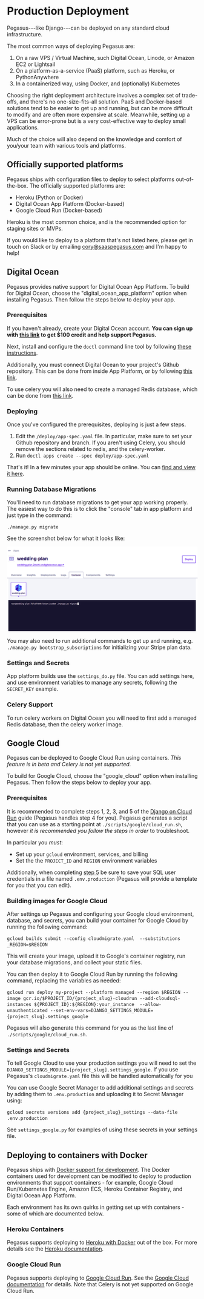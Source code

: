 # Production Deployment

Pegasus---like Django---can be deployed on any standard cloud infrastructure.

The most common ways of deploying Pegasus are:

1. On a raw VPS / Virtual Machine, such Digital Ocean, Linode, or Amazon EC2 or Lightsail
2. On a platform-as-a-service (PaaS) platform, such as Heroku, or PythonAnywhere
3. In a containerized way, using Docker, and (optionally) Kubernetes

Choosing the right deployment architecture involves a complex set of trade-offs, and there's no one-size-fits-all solution.
PaaS and Docker-based solutions tend to be easier to get up and running, but can be more difficult to modify
and are often more expensive at scale.
Meanwhile, setting up a VPS can be error-prone but is a very cost-effective way to deploy small applications.

Much of the choice will also depend on the knowledge and comfort of you/your team with various tools and platforms.

## Officially supported platforms

Pegasus ships with configuration files to deploy to select platforms out-of-the-box.
The officially supported platforms are:

- Heroku (Python or Docker)
- Digital Ocean App Platform (Docker-based)
- Google Cloud Run (Docker-based)

Heroku is the most common choice, and is the recommended option for staging sites or MVPs.

If you would like to deploy to a platform that's not listed here, please get in touch on Slack or by emailing 
cory@saaspegasus.com and I'm happy to help!
## Digital Ocean

Pegasus provides native support for Digital Ocean App Platform.
To build for Digital Ocean, choose the "digital_ocean_app_platform" option when installing Pegasus.
Then follow the steps below to deploy your app.

### Prerequisites

If you haven't already, create your Digital Ocean account.
**You can sign up with [this link](https://m.do.co/c/432e3abb37f3) to get $100 credit
and help support Pegasus.**

Next, install and configure the `doctl` command line tool by following [these instructions](https://www.digitalocean.com/docs/apis-clis/doctl/how-to/install/).

Additionally, you must connect Digital Ocean to your project's Github repository.
This can be done from inside App Platform, or by following [this link](https://cloud.digitalocean.com/apps/github/install).

To use celery you will also need to create a managed Redis database,
which can be done from [this link](https://cloud.digitalocean.com/databases/new?engine=redis).

### Deploying

Once you've configured the prerequisites, deploying is just a few steps.

1. Edit the `/deploy/app-spec.yaml` file. In particular, make sure to set your Github repository and branch.
   If you aren't using Celery, you should remove the sections related to redis, and the celery-worker.
2. Run `doctl apps create --spec deploy/app-spec.yaml`

That's it!
In a few minutes your app should be online.
You can [find and view it here](https://cloud.digitalocean.com/apps).

### Running Database Migrations

You'll need to run database migrations to get your app working properly.
The easiest way to do this is to click the "console" tab in app platform and just type in the command:

```
./manage.py migrate
```

See the screenshot below for what it looks like:

![Console Migrations](/images/deployment/running-migrations-do.png)

You may also need to run additional commands to get up and running, e.g. `./manage.py bootstrap_subscriptions`
for initializing your Stripe plan data.

### Settings and Secrets

App platform builds use the `settings_do.py` file.
You can add settings here, and use environment variables to manage any secrets,
following the `SECRET_KEY` example.

### Celery Support

To run celery workers on Digital Ocean you will need to first add a managed Redis database, then the celery
worker image.


## Google Cloud

Pegasus can be deployed to Google Cloud Run using containers.
*This feature is in beta and Celery is not yet supported.*

To build for Google Cloud, choose the "google_cloud" option when installing Pegasus.
Then follow the steps below to deploy your app.

### Prerequisites

It is recommended to complete steps 1, 2, 3, and 5 of the 
[Django on Cloud Run](https://codelabs.developers.google.com/codelabs/cloud-run-django) guide
(Pegasus handles step 4 for you).
Pegasus generates a script that you can use as a starting point at
`./scripts/google/cloud_run.sh`, however *it is recommended you follow the steps in order*
to troubleshoot.

In particular you *must*:

- Set up your `gcloud` environment, services, and billing
- Set the the `PROJECT_ID` and `REGION` environment variables

Additionally, when completing [step 5](https://codelabs.developers.google.com/codelabs/cloud-run-django#4)
be sure to save your SQL user credentials in  a file named `.env.production` (Pegasus will provide 
a template for you that you can edit).

### Building images for Google Cloud

After settings up Pegasus and configuring your Google cloud environment, database, and secrets,
you can build your container for Google Cloud by running the following command:

```
gcloud builds submit --config cloudmigrate.yaml  --substitutions _REGION=$REGION
```

This will create your image, upload it to Google's container registry, run your database migrations,
and collect your static files.

You can then deploy it to Google Cloud Run by running the following command,
replacing the variables as needed:

```
gcloud run deploy my-project --platform managed --region $REGION --image gcr.io/$PROJECT_ID/{project_slug}-cloudrun --add-cloudsql-instances ${PROJECT_ID}:${REGION}:your_instance  --allow-unauthenticated --set-env-vars=DJANGO_SETTINGS_MODULE={project_slug}.settings_google
```

Pegasus will also generate this command for you as the last line of `./scripts/google/cloud_run.sh`.

### Settings and Secrets

To tell Google Cloud to use your production settings you will need to set the
`DJANGO_SETTINGS_MODULE=[project_slug].settings_google`.
If you use Pegasus's `cloudmigrate.yaml` file this will be handled automatically for you

You can use Google Secret Manager to add additional settings and secrets by adding them
to `.env.production` and uploading it to Secret Manager using:

```
gcloud secrets versions add {project_slug}_settings --data-file .env.production
``` 

See `settings_google.py` for examples of using these secrets in your settings file.
## Deploying to containers with Docker

Pegasus ships with [Docker support for development](/docker/).
The Docker containers used for development can be modified to deploy to production environments
that support containers - for example, Google Cloud Run/Kubernetes Engine, Amazon ECS,
Heroku Container Registry, and Digital Ocean App Platform.

Each environment has its own quirks in getting set up with containers - some of which are documented below.

### Heroku Containers

Pegasus supports deploying to [Heroku with Docker](https://devcenter.heroku.com/categories/deploying-with-docker)
out of the box. For more details see the [Heroku documentation](#heroku).

### Google Cloud Run

Pegasus supports deploying to [Google Cloud Run](https://cloud.google.com/run).
See the [Google Cloud documentation](#google-cloud) for details.
Note that Celery is not yet supported on Google Cloud Run.

